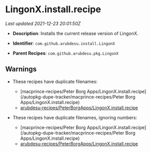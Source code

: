 # LingonX.install.recipe

_Last updated 2021-12-23 20:01:50Z_

- **Description**: Installs the current release version of LingonX.

- **Identifier**: `com.github.arubdesu.install.LingonX`

- **Parent Recipes**: `com.github.arubdesu.pkg.LingonX`


## Warnings

- These recipes have duplicate filenames:
    - [macprince-recipes/Peter Borg Apps/LingonX.install.recipe](/autopkg-dupe-tracker/macprince-recipes/Peter Borg Apps/LingonX.install.recipe)
    - [arubdesu-recipes/PeterBorgApps/LingonX.install.recipe](/autopkg-dupe-tracker/arubdesu-recipes/PeterBorgApps/LingonX.install.recipe)

- These recipes have duplicate filenames, ignoring numbers:
    - [macprince-recipes/Peter Borg Apps/LingonX.install.recipe](/autopkg-dupe-tracker/macprince-recipes/Peter Borg Apps/LingonX.install.recipe)
    - [arubdesu-recipes/PeterBorgApps/LingonX.install.recipe](/autopkg-dupe-tracker/arubdesu-recipes/PeterBorgApps/LingonX.install.recipe)